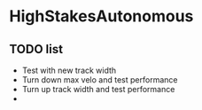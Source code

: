 # HighStakesAutonomous

## TODO list
- Test with new track width
- Turn down max velo and test performance
- Turn up track width and test performance
- 
